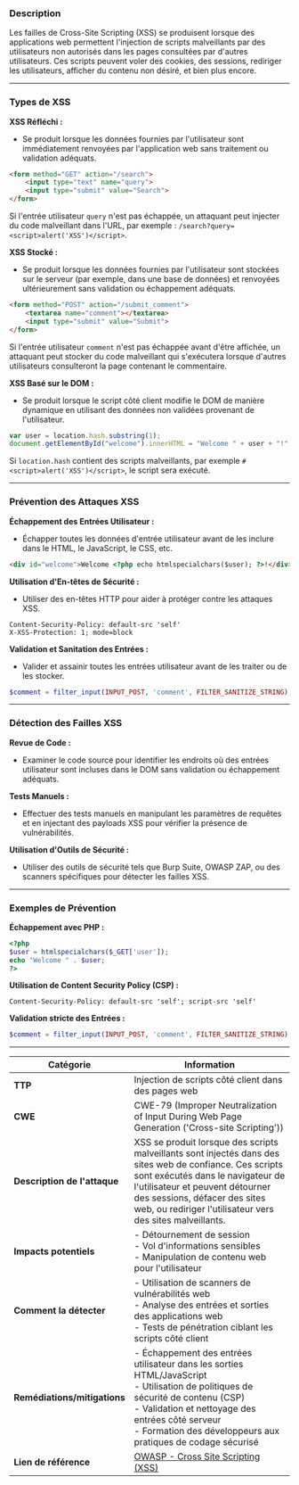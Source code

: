 ### Description

Les failles de Cross-Site Scripting (XSS) se produisent lorsque des applications web permettent l'injection de scripts malveillants par des utilisateurs non autorisés dans les pages consultées par d'autres utilisateurs. Ces scripts peuvent voler des cookies, des sessions, rediriger les utilisateurs, afficher du contenu non désiré, et bien plus encore.

---
### Types de XSS

**XSS Réfléchi :**

- Se produit lorsque les données fournies par l'utilisateur sont immédiatement renvoyées par l'application web sans traitement ou validation adéquats.

```html
<form method="GET" action="/search">
    <input type="text" name="query">
    <input type="submit" value="Search">
</form>
```

Si l'entrée utilisateur `query` n'est pas échappée, un attaquant peut injecter du code malveillant dans l'URL, par exemple : `/search?query=<script>alert('XSS')</script>`.

**XSS Stocké :**

- Se produit lorsque les données fournies par l'utilisateur sont stockées sur le serveur (par exemple, dans une base de données) et renvoyées ultérieurement sans validation ou échappement adéquats.

```html
<form method="POST" action="/submit_comment">
    <textarea name="comment"></textarea>
    <input type="submit" value="Submit">
</form>
```

Si l'entrée utilisateur `comment` n'est pas échappée avant d'être affichée, un attaquant peut stocker du code malveillant qui s'exécutera lorsque d'autres utilisateurs consulteront la page contenant le commentaire.

**XSS Basé sur le DOM :**
 - Se produit lorsque le script côté client modifie le DOM de manière dynamique en utilisant des données non validées provenant de l'utilisateur.

```javascript
var user = location.hash.substring(1);
document.getElementById("welcome").innerHTML = "Welcome " + user + "!";
```

Si `location.hash` contient des scripts malveillants, par exemple `#<script>alert('XSS')</script>`, le script sera exécuté.

---
### Prévention des Attaques XSS

**Échappement des Entrées Utilisateur :**

- Échapper toutes les données d'entrée utilisateur avant de les inclure dans le HTML, le JavaScript, le CSS, etc.

```html
<div id="welcome">Welcome <?php echo htmlspecialchars($user); ?>!</div>
```

**Utilisation d'En-têtes de Sécurité :**

- Utiliser des en-têtes HTTP pour aider à protéger contre les attaques XSS.

```http
Content-Security-Policy: default-src 'self'
X-XSS-Protection: 1; mode=block
```

**Validation et Sanitation des Entrées :**

- Valider et assainir toutes les entrées utilisateur avant de les traiter ou de les stocker.

```php
$comment = filter_input(INPUT_POST, 'comment', FILTER_SANITIZE_STRING);
```

---
### Détection des Failles XSS

**Revue de Code :**

- Examiner le code source pour identifier les endroits où des entrées utilisateur sont incluses dans le DOM sans validation ou échappement adéquats.

**Tests Manuels :**
 
 - Effectuer des tests manuels en manipulant les paramètres de requêtes et en injectant des payloads XSS pour vérifier la présence de vulnérabilités.

**Utilisation d'Outils de Sécurité :**

- Utiliser des outils de sécurité tels que Burp Suite, OWASP ZAP, ou des scanners spécifiques pour détecter les failles XSS.

---
### Exemples de Prévention

**Échappement avec PHP :**

```php
<?php
$user = htmlspecialchars($_GET['user']);
echo "Welcome " . $user;
?>
```

**Utilisation de Content Security Policy (CSP) :**

```http
Content-Security-Policy: default-src 'self'; script-src 'self'
```

**Validation stricte des Entrées :**

```php
$comment = filter_input(INPUT_POST, 'comment', FILTER_SANITIZE_STRING);
```

---

| Catégorie                    | Information                                                                                                                                                                                                                                                                    |
| ---------------------------- | ------------------------------------------------------------------------------------------------------------------------------------------------------------------------------------------------------------------------------------------------------------------------------ |
| **TTP**                      | Injection de scripts côté client dans des pages web                                                                                                                                                                                                                            |
| **CWE**                      | CWE-79 (Improper Neutralization of Input During Web Page Generation ('Cross-site Scripting'))                                                                                                                                                                                  |
| **Description de l'attaque** | XSS se produit lorsque des scripts malveillants sont injectés dans des sites web de confiance. Ces scripts sont exécutés dans le navigateur de l'utilisateur et peuvent détourner des sessions, défacer des sites web, ou rediriger l'utilisateur vers des sites malveillants. |
| **Impacts potentiels**       | - Détournement de session<br>- Vol d'informations sensibles<br>- Manipulation de contenu web pour l'utilisateur                                                                                                                                                                |
| **Comment la détecter**      | - Utilisation de scanners de vulnérabilités web<br>- Analyse des entrées et sorties des applications web<br>- Tests de pénétration ciblant les scripts côté client                                                                                                             |
| **Remédiations/mitigations** | - Échappement des entrées utilisateur dans les sorties HTML/JavaScript<br>- Utilisation de politiques de sécurité de contenu (CSP)<br>- Validation et nettoyage des entrées côté serveur<br>- Formation des développeurs aux pratiques de codage sécurisé                      |
| **Lien de référence**        | [OWASP - Cross Site Scripting (XSS)](https://owasp.org/www-community/attacks/xss/)                                                                                                                                                                                             |
